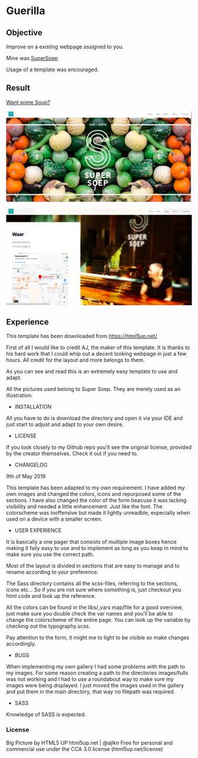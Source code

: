 # Guerilla

## Objective 

Improve on a existing webpage assigned to you. 

Mine was [SuperSoep](https://www.supersoep.be/)

Usage of a template was encouraged. 

## Result 

[Want some Soup?](https://yelenamerzlyakova.github.io/Guerilla/)


![supersoep](https://github.com/YelenaMerzlyakova/Guerilla/blob/master/supersoepfront.png)

![supersoep](https://github.com/YelenaMerzlyakova/Guerilla/blob/master/supersoeplocation.png)

## Experience

This template has been downloaded from https://html5up.net/.

First of all I would like to credit AJ, the maker of this template. It is thanks to his hard work that I could whip out a decent looking webpage in just a few hours. All credit for the layout and more belongs to them. 

As you can see and read this is an extremely easy template to use and adapt. 

All the pictures used belong to Super Soep. They are merely used as an illustration. 



* INSTALLATION

All you have to do is download the directory and open it via your IDE and just start to adjust and adapt to your own desire. 



* LICENSE

If you look closely to my Github repo you'll see the original license, provided by the creator themselves. Check it out if you need to. 


* CHANGELOG

9th of May 2019

This template has been adapted to my own requirement.  I have added my own images and changed the colors, icons and repurposed some of the sections. I have also changed the color of the form beacuse it was lacking visibility and needed a little enhancement. Just like the font. The colorscheme was inoffensive but made it lightly unreadble, especially when used on a device with a smaller screen. 


* USER EXPERIENCE

It is basically a one pager that consists of multiple image boxes hence making it faily easy to use and to implement as long as you keep in mind to make sure you use the correct path. 

Most of the layout is divided in sections that are easy to manage and to rename according to your preference. 

The Sass directory contains all the scss-files, referring to the sections, icons etc... So if you are not sure where something is, just checkout you html code and look up the reference.

All the colors can be found in the libs/_vars map/file for a good overview, just make sure you double check the var names and you'll be able to change the colorscheme of the entire page. You can look up the variable by checking out the typography.scss.


Pay attention to the form, it might me to light to be visible so make changes accordingly.

* BUGS

When implementing my own gallery I had some problems with the path to my images. For some reason creating a path to the directories images/fulls was not working and I had to use a roundabout way to make sure my images were being displayed. I just moved the images used in the gallery and put them in the main directory, that way no filepath was required. 


* SASS

Knowledge of SASS is expected.

### License

Big Picture by HTML5 UP
html5up.net | @ajlkn
Free for personal and commercial use under the CCA 3.0 license (html5up.net/license)

	


